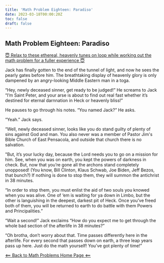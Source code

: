 ```yaml
---
title: 'Math Problem Eighteen: Paradiso'
date: 2023-03-18T00:00:20Z
toc: false
draft: false
---
```


## Math Problem Eighteen: Paradiso

[😇 Relax to these ethereal, heavenly tunes on loop while working out the math problem for a fuller experience 😇](https://www.youtube.com/watch?v=BNZVVV5WUqk)

Jack has finally gotten to the end of the tunnel of light, and now he sees the pearly gates before him. The breathtaking display of heavenly glory is only dampened by an angry-looking Middle Eastern man in a toga.

“Hey, newly deceased sinner, get ready to be judged!” He screams to Jack “I’m Saint Peter, and your arse is about to find out real fast whether it’s destined for eternal darnnation in Heck or heavenly bliss!”

He pauses to go through his notes. “You named Jack?” He asks.

“Yeah.” Jack says.

“Well, newly deceased sinner, looks like you do stand guilty of plenty of sins against God and man. You also never was a member of Pastor Jim's Bible Church of East Pensacola, and outside that church there is no salvation. 

"But, it’s your lucky day, because the Lord needs you to go on a mission for him. See, when you was on earth, you kept the powers of darkness in check. But, now that you’re gone all the archons stand completely unopposed! (You know, Bill Clinton, Klaus Schwab, Joe Biden, Jeff Bezos, that bunch?) If nothing is done to stop them, they will summon the antichrist in 38 minutes.

“In order to stop them, you must enlist the aid of two souls you knowed when you was alive. One of ‘em is waiting for ya down in Limbo, but the other is languishing in the deepest, darkest pit of Heck. Once you’ve freed both of them, you will be returned to earth to do battle with them Powers and Principalities.”

“Wait a second!” Jack exclaims “How do you expect me to get through the whole bad section of the afterlife in 38 minutes?”

“Oh brotha, don’t worry about that. Time passes differently here in the afterlife. For every second that passes down on earth, a three leap years pass up here. Just do the math yourself! You’ve got plenty of time!”

[<== Back to Math Problems Home Page <==](/humor/problems/#season-four-the-harrowing-of-heck)
